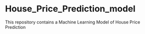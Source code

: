 # House_Price_Prediction_model
This repository contains a Machine Learning Model of House Price Prediction 
